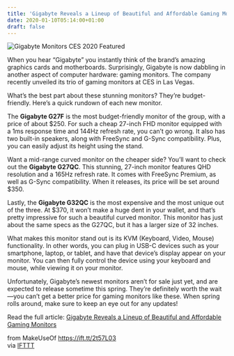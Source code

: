 ```yaml
---
title: 'Gigabyte Reveals a Lineup of Beautiful and Affordable Gaming Monitors'
date: 2020-01-10T05:14:00+01:00
draft: false
---
```


![Gigabyte Monitors CES 2020 Featured](https://static.makeuseof.com/wp-content/uploads/2020/01/gigabyte-monitors-ces2020-4.jpg)

When you hear “Gigabyte” you instantly think of the brand’s amazing graphics cards and motherboards. Surprisingly, Gigabyte is now dabbling in another aspect of computer hardware: gaming monitors. The company recently unveiled its trio of gaming monitors at CES in Las Vegas.

What’s the best part about these stunning monitors? They’re budget-friendly. Here’s a quick rundown of each new monitor.

The **Gigabyte G27F** is the most budget-friendly monitor of the group, with a price of about $250. For such a cheap 27-inch FHD monitor equipped with a 1ms response time and 144Hz refresh rate, you can’t go wrong. It also has two built-in speakers, along with FreeSync and G-Sync compatibility. Plus, you can easily adjust its height using the stand.

Want a mid-range curved monitor on the cheaper side? You’ll want to check out the **Gigabyte G27QC**. This stunning, 27-inch monitor features QHD resolution and a 165Hz refresh rate. It comes with FreeSync Premium, as well as G-Sync compatibility. When it releases, its price will be set around $350.

Lastly, the **Gigabyte G32QC** is the most expensive and the most unique out of the three. At $370, it won’t make a huge dent in your wallet, and that’s pretty impressive for such a beautiful curved monitor. This monitor has just about the same specs as the G27QC, but it has a larger size of 32 inches.

What makes this monitor stand out is its KVM (Keyboard, Video, Mouse) functionality. In other words, you can plug in USB-C devices such as your smartphone, laptop, or tablet, and have that device’s display appear on your monitor. You can then fully control the device using your keyboard and mouse, while viewing it on your monitor.

Unfortunately, Gigabyte’s newest monitors aren’t for sale just yet, and are expected to release sometime this spring. They’re definitely worth the wait—you can’t get a better price for gaming monitors like these. When spring rolls around, make sure to keep an eye out for any updates!

Read the full article: [Gigabyte Reveals a Lineup of Beautiful and Affordable Gaming Monitors](https://www.makeuseof.com/tag/gigabyte-gaming-monitors/)

  
  
from MakeUseOf https://ift.tt/2t57L03  
via [IFTTT](https://ifttt.com/?ref=da&site=blogger)